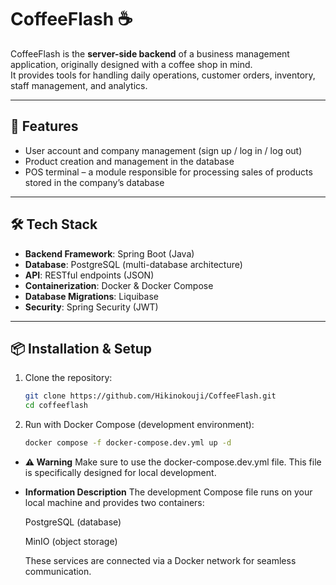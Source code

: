 # CoffeeFlash ☕

CoffeeFlash is the **server-side backend** of a business management application, originally designed with a coffee shop in mind.  
It provides tools for handling daily operations, customer orders, inventory, staff management, and analytics.

---

## 🚀 Features
- User account and company management (sign up / log in / log out)
- Product creation and management in the database
- POS terminal – a module responsible for processing sales of products stored in the company’s database

---

## 🛠️ Tech Stack
- **Backend Framework**: Spring Boot (Java)
- **Database**: PostgreSQL (multi-database architecture)
- **API**: RESTful endpoints (JSON)
- **Containerization**: Docker & Docker Compose
- **Database Migrations**: Liquibase
- **Security**: Spring Security (JWT)

---

## 📦 Installation & Setup
1. Clone the repository:
   ```bash
   git clone https://github.com/Hikinokouji/CoffeeFlash.git
   cd coffeeflash


2. Run with Docker Compose (development environment):
   
   ```bash
   docker compose -f docker-compose.dev.yml up -d

- **⚠️ Warning**
Make sure to use the docker-compose.dev.yml file.
This file is specifically designed for local development.

- **Information Description**
The development Compose file runs on your local machine and provides two containers:

   PostgreSQL (database)

   MinIO (object storage)

   These services are connected via a Docker network for seamless communication.